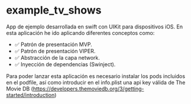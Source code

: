 # example_tv_shows

App de ejemplo desarrollada en swift con UIKit para dispositivos iOS. En esta aplicación he ido aplicando diferentes conceptos como:

- ✅ Patrón de presentación MVP.
- ✅ Patrón de presentación VIPER.
- ✅ Abstracción de la capa network.
- ✅ Inyección de dependencias (Swinject).

Para poder lanzar esta aplicación es necesario instalar los pods incluidos en el podfile, así como introducir en el info.plist una api key válida de The Movie DB (https://developers.themoviedb.org/3/getting-started/introduction)
